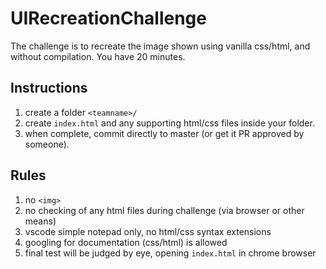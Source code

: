 # UIRecreationChallenge
The challenge is to recreate the image shown using vanilla css/html, and without compilation. You have 20 minutes.

## Instructions 
1. create a folder ```<teamname>/```
2. create ```index.html``` and any supporting html/css files inside your folder. 
3. when complete, commit directly to master (or get it PR approved by someone). 


## Rules
1. no ```<img> ```
2. no checking of any html files during challenge (via browser or other means)
3. vscode simple notepad only, no html/css syntax extensions
4. googling for documentation (css/html) is allowed
5. final test will be judged by eye, opening ```index.html``` in chrome browser
